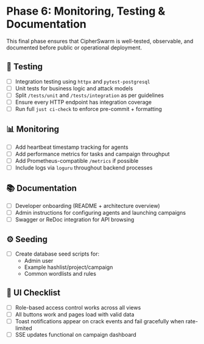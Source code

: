 # Phase 6: Monitoring, Testing & Documentation

This final phase ensures that CipherSwarm is well-tested, observable, and documented before public or operational deployment.

## 🧪 Testing

- [ ] Integration testing using `httpx` and `pytest-postgresql`
- [ ] Unit tests for business logic and attack models
- [ ] Split `/tests/unit` and `/tests/integration` as per guidelines
- [ ] Ensure every HTTP endpoint has integration coverage
- [ ] Run full `just ci-check` to enforce pre-commit + formatting

## 📊 Monitoring

- [ ] Add heartbeat timestamp tracking for agents
- [ ] Add performance metrics for tasks and campaign throughput
- [ ] Add Prometheus-compatible `/metrics` if possible
- [ ] Include logs via `loguru` throughout backend processes

## 📚 Documentation

- [ ] Developer onboarding (README + architecture overview)
- [ ] Admin instructions for configuring agents and launching campaigns
- [ ] Swagger or ReDoc integration for API browsing

## ⚙️ Seeding

- [ ] Create database seed scripts for:
  - Admin user
  - Example hashlist/project/campaign
  - Common wordlists and rules

## 🔁 UI Checklist

- [ ] Role-based access control works across all views
- [ ] All buttons work and pages load with valid data
- [ ] Toast notifications appear on crack events and fail gracefully when rate-limited
- [ ] SSE updates functional on campaign dashboard
